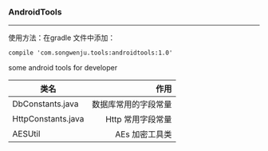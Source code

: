 ### AndroidTools

---
使用方法：在gradle 文件中添加：

```
compile 'com.songwenju.tools:androidtools:1.0'
```
some android tools for developer

| 类名                       | 作用    |
| --------                  | -----:   |
| DbConstants.java          | 数据库常用的字段常量     | 
| HttpConstants.java        | Http 常用字段常量      | 
| AESUtil                   | AEs 加密工具类      |